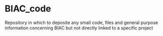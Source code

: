 # BIAC_code
Repository in which to deposite any small code, files and general purpose information concerning BIAC but not directly linked to a specific project
